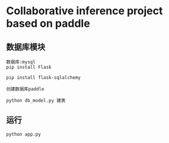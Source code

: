 # Collaborative inference project based on paddle

## 数据库模块
```
数据库:mysql
pip install Flask

pip install flask-sqlalchemy

创建数据库paddle

python db_model.py 建表
```

## 运行
```
python app.py 
```